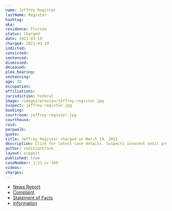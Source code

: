 ```yaml
---
name: Jeffrey Register
lastName: Register
hashtag:
aka:
residence: Florida
status: Charged
date: 2021-03-19
charged: 2021-03-19
indicted:
convicted: 
sentenced:
dismissed: 
deceased:
plea_hearing:
sentencing:
age: 38
occupation:
affiliations:
jurisdiction: Federal
image: /images/preview/jeffrey-register.jpg
suspect: jeffrey-register.jpg
booking:
courtroom: jeffrey-register.jpg
courthouse:
raid:
perpwalk:
quote:
title: Jeffrey Register charged on March 19, 2021
description: Click for latest case details. Suspects innocent until proven guilty.
author: seditiontrack
layout: suspect
published: true
caseNumber: 1:21-cr-349
videos:
charges:
---
```

- [News Report](https://www.firstcoastnews.com/article/news/local/man-makes-tuesday-appearance-in-jacksonville-on-charges-related-to-capitol-riots/77-c9c8a930-f2ec-45c6-b342-11addbdea146)
- [Complaint](https://www.justice.gov/usao-dc/case-multi-defendant/file/1389956/download)
- [Statement of Facts](https://www.justice.gov/usao-dc/case-multi-defendant/file/1389961/download)
- [Information](https://www.justice.gov/usao-dc/case-multi-defendant/file/1418101/download)

